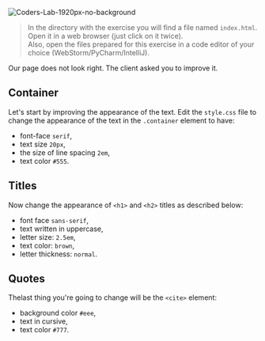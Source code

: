 ![Coders-Lab-1920px-no-background](https://user-images.githubusercontent.com/30623667/104709394-2cabee80-571f-11eb-9518-ea6a794e558e.png)


> In the directory with the exercise you will find a file named `index.html`. Open it in a web browser (just click on it twice).  
> Also, open the files prepared for this exercise in a code editor of your choice (WebStorm/PyCharm/IntelliJ).

Our page does not look right. The client asked you to improve it.

## Container

Let's start by improving the appearance of the text. Edit the `style.css` file to change the appearance of the text in the `.container` element to have:

- font-face `serif`,
- text size `20px`,
- the size of line spacing `2em`,
- text color `#555`.

## Titles

Now change the appearance of `<h1>` and `<h2>`  titles as described below:

- font face `sans-serif`,
- text written in uppercase,
- letter size: `2.5em`,
- text color: `brown`,
- letter thickness: `normal`.

## Quotes

Thelast thing you're going to change will be the `<cite>` element: 

- background color `#eee`,
- text in cursive,
- text color `#777`.
